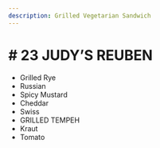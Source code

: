 ```yaml
---
description: Grilled Vegetarian Sandwich
---
```


# \# 23 JUDY’S REUBEN

*  Grilled Rye
* Russian
* Spicy Mustard
* Cheddar
* Swiss
* GRILLED TEMPEH
* Kraut
* Tomato



